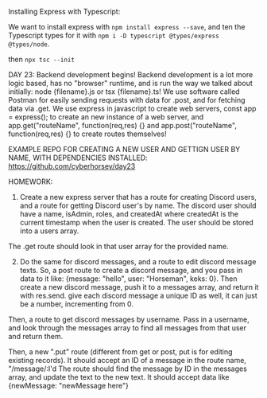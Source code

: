 Installing Express with Typescript:

We want to install express with `npm install express --save`, and ten the Typescript types for it with `npm i -D typescript @types/express @types/node`.

then `npx tsc --init`

DAY 23:
Backend development begins! Backend development is a lot more logic based, has no "browser" runtime, and is run the way we talked about initially: node {filename}.js or tsx {filename}.ts!
We use software called Postman for easily sending requests with data for .post, and for fetching data via .get.
We use express in javascript to create web servers, const app = express(); to create an new instance of a web server, and app.get("routeName", function(req,res) {} and app.post("routeName", function(req,res) {} to create routes themselves!

EXAMPLE REPO FOR CREATING A NEW USER AND GETTIGN USER BY NAME, WITH DEPENDENCIES INSTALLED:
https://github.com/cyberhorsey/day23

HOMEWORK:
1) Create a new express server that has a route for creating Discord users, and a route for getting Discord user's by name.
The discord user should have a name, isAdmin, roles, and createdAt where createdAt is the current timestamp when the user is created. The user should be stored into a users array.

The .get route should look in that user array for the provided name.

2) Do the same for discord messages, and a route to edit discord message texts. 
So, a post route to create a discord message, and you pass in data to it like: {message: "hello", user: "Horseman", keks: 0}. Then create a new discord message, push it to a messages array, and return it with res.send. give each discord message a unique ID as well, it can just be a number, incrementing from 0.

Then, a route to get discord messages by username. Pass in a username, and look through the messages array to find all messages from that user and  return them.

Then, a new ".put" route (different from get or post, put is for editing existing records). It should accept an ID of a message in the route name, "/message/:I'd The route should find the message by ID in the messages array, and update the text to the new text. It should accept data like {newMessage: "newMessage here"} 
